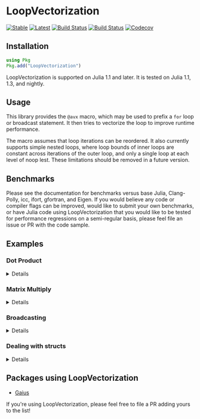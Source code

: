 # LoopVectorization

[![Stable](https://img.shields.io/badge/docs-stable-blue.svg)](https://chriselrod.github.io/LoopVectorization.jl/stable)
[![Latest](https://img.shields.io/badge/docs-latest-blue.svg)](https://chriselrod.github.io/LoopVectorization.jl/latest)
[![Build Status](https://travis-ci.com/chriselrod/LoopVectorization.jl.svg?branch=master)](https://travis-ci.com/chriselrod/LoopVectorization.jl)
[![Build Status](https://ci.appveyor.com/api/projects/status/github/chriselrod/LoopVectorization.jl?svg=true)](https://ci.appveyor.com/project/chriselrod/LoopVectorization-jl)
[![Codecov](https://codecov.io/gh/chriselrod/LoopVectorization.jl/branch/master/graph/badge.svg)](https://codecov.io/gh/chriselrod/LoopVectorization.jl)

## Installation

```julia
using Pkg
Pkg.add("LoopVectorization")
```
LoopVectorization is supported on Julia 1.1 and later. It is tested on Julia 1.1, 1.3, and nightly.

## Usage

This library provides the `@avx` macro, which may be used to prefix a `for` loop or broadcast statement.
It then tries to vectorize the loop to improve runtime performance.

The macro assumes that loop iterations can be reordered. It also currently supports simple nested loops, where loop bounds of inner loops are constant across iterations of the outer loop, and only a single loop at each level of noop lest. These limitations should be removed in a future version.

## Benchmarks

Please see the documentation for benchmarks versus base Julia, Clang-Polly, icc, ifort, gfortran, and Eigen. If you would believe any code or compiler flags can be improved, would like to submit your own benchmarks, or have Julia code using LoopVectorization that you would like to be tested for performance regressions on a semi-regular basis, please feel file an issue or PR with the code sample.

## Examples
### Dot Product
<details>
 <summaryClick me! ></summary>
<p>

A simple example with a single loop is the dot product:
```julia
julia> using LoopVectorization, BenchmarkTools

julia> function mydot(a, b)
           s = 0.0
           @inbounds @simd for i ∈ eachindex(a,b)
               s += a[i]*b[i]
           end
           s
       end
mydot (generic function with 1 method)

julia> function mydotavx(a, b)
           s = 0.0
           @avx for i ∈ eachindex(a,b)
               s += a[i]*b[i]
           end
           s
       end
mydotavx (generic function with 1 method)

julia> a = rand(256); b = rand(256);

julia> @btime mydot($a, $b)
  12.273 ns (0 allocations: 0 bytes)
62.61049816874535

julia> @btime mydotavx($a, $b)
  11.618 ns (0 allocations: 0 bytes)
62.61049816874536

julia> a = rand(255); b = rand(255);

julia> @btime mydot($a, $b)
  36.539 ns (0 allocations: 0 bytes)
62.29537331565549

julia> @btime mydotavx($a, $b)
  11.739 ns (0 allocations: 0 bytes)
62.29537331565549
```

On most recent CPUs, the performance of the dot product is bounded by
the speed at which it can load data; most recent x86_64 CPUs can perform
two aligned loads and two fused multiply adds (`fma`) per clock cycle.
However, the dot product requires two loads per `fma`.

A self-dot function, on the otherhand, requires one load per fma:
```julia
julia> function myselfdot(a)
           s = 0.0
           @inbounds @simd for i ∈ eachindex(a)
               s += a[i]*a[i]
           end
           s
       end
myselfdot (generic function with 1 method)

julia> function myselfdotavx(a)
           s = 0.0
           @avx for i ∈ eachindex(a)
               s += a[i]*a[i]
           end
           s
       end
myselfdotavx (generic function with 1 method)

julia> a = rand(256);

julia> @btime myselfdot($a)
  8.578 ns (0 allocations: 0 bytes)
90.16636687132868

julia> @btime myselfdotavx($a)
  9.560 ns (0 allocations: 0 bytes)
90.16636687132868

julia> @btime myselfdot($b)
  28.923 ns (0 allocations: 0 bytes)
83.20114563267853

julia> @btime myselfdotavx($b)
  9.174 ns (0 allocations: 0 bytes)
83.20114563267856
```
For this reason, the `@avx` version is roughly twice as fast. The `@inbounds @simd` version, however, is not, because it runs into the problem of loop carried dependencies: to add `a[i]*b[i]` to `s_new = s_old + a[i-j]*b[i-j]`, we must have first finished calculating `s_new`, but -- while two `fma` instructions can be initiated per cycle -- they each take several clock cycles to complete.
For this reason, we need to unroll the operation to run several independent instances concurrently. The `@avx` macro models this cost to try and pick an optimal unroll factor.

</p>
</details>

### Matrix Multiply
<details>
 <summaryClick me! ></summary>
<p>

We can also vectorize fancier loops. A likely familiar example to dive into:
```julia
julia> function mygemm!(C, A, B)
           @inbounds @fastmath for m ∈ 1:size(A,1), n ∈ 1:size(B,2)
               Cmn = zero(eltype(C))
               for k ∈ 1:size(A,2)
                   Cmn += A[m,k] * B[k,n]
               end
               C[m,n] = Cmn
           end
       end
mygemm! (generic function with 1 method)

julia> function mygemmavx!(C, A, B)
           @avx for m ∈ 1:size(A,1), n ∈ 1:size(B,2)
               Cmn = zero(eltype(C))
               for k ∈ 1:size(A,2)
                   Cmn += A[m,k] * B[k,n]
               end
               C[m,n] = Cmn
           end
       end
mygemmavx! (generic function with 1 method)

julia> M, K, N = 72, 75, 71;

julia> C1 = Matrix{Float64}(undef, M, N); A = randn(M, K); B = randn(K, N);

julia> C2 = similar(C1); C3 = similar(C1);

julia> @benchmark mygemmavx!($C1, $A, $B)
BenchmarkTools.Trial: 
  memory estimate:  0 bytes
  allocs estimate:  0
  --------------
  minimum time:     7.381 μs (0.00% GC)
  median time:      7.415 μs (0.00% GC)
  mean time:        7.432 μs (0.00% GC)
  maximum time:     15.444 μs (0.00% GC)
  --------------
  samples:          10000
  evals/sample:     4

julia> @benchmark mygemm!($C2, $A, $B)
BenchmarkTools.Trial: 
  memory estimate:  0 bytes
  allocs estimate:  0
  --------------
  minimum time:     230.790 μs (0.00% GC)
  median time:      231.288 μs (0.00% GC)
  mean time:        231.882 μs (0.00% GC)
  maximum time:     275.460 μs (0.00% GC)
  --------------
  samples:          10000
  evals/sample:     1

julia> using LinearAlgebra, Test

julia> @test all(C1 .≈ C2)
Test Passed

julia> BLAS.set_num_threads(1); BLAS.vendor()
:mkl

julia> @benchmark mul!($C3, $A, $B)
BenchmarkTools.Trial: 
  memory estimate:  0 bytes
  allocs estimate:  0
  --------------
  minimum time:     6.830 μs (0.00% GC)
  median time:      6.861 μs (0.00% GC)
  mean time:        6.869 μs (0.00% GC)
  maximum time:     15.125 μs (0.00% GC)
  --------------
  samples:          10000
  evals/sample:     5

julia> @test all(C1 .≈ C3)
Test Passed
```
It can produce a decent macro kernel.
In the future, I would like it to also model the cost of memory movement in the L1 and L2 cache, and use these to generate loops around the macro kernel following the work of [Low, et al. (2016)](http://www.cs.utexas.edu/users/flame/pubs/TOMS-BLIS-Analytical.pdf).

Until then, performance will degrade rapidly compared to BLAS as the size of the matrices increase. The advantage of the `@avx` macro, however, is that it is general. Not every operation is supported by BLAS.

For example, what if `A` were the outer product of two vectors?
<!-- ```julia -->


<!-- ``` -->

</p>
</details>

### Broadcasting
<details>
 <summaryClick me! ></summary>
<p>

Another example, a straightforward operation expressed well via broadcasting and `*ˡ` (which is typed `*\^l`), the lazy matrix multiplication operator:
```julia
julia> using LoopVectorization, LinearAlgebra, BenchmarkTools, Test; BLAS.set_num_threads(1)

julia> a = rand(48); B = rand(48, 51); c = rand(51); d = rand(49);

julia> X1 =        a .+ B * (c .+ d');

julia> X2 = @avx @. a + B *ˡ (c + d');

julia> @test X1 ≈ X2
Test Passed

julia> buf1 = Matrix{Float64}(undef, length(c), length(d));

julia> buf2 = similar(X1);

julia> @btime $X1 .= $a .+ mul!($buf2, $B, ($buf1 .= $c .+ $d'));
  3.499 μs (0 allocations: 0 bytes)

julia> @btime @avx @. $X2 = $a + $B *ˡ ($c + $d');
  3.289 μs (0 allocations: 0 bytes)

julia> @test X1 ≈ X2
Test Passed
```
The lazy matrix multiplication operator `*ˡ` escapes broadcasts and fuses, making it easy to write code that avoids intermediates. However, I would recomend always checking if splitting the operation into pieces, or at least isolating the matrix multiplication, increases performance. That will often be the case, especially if the matrices are large, where a separate multiplication can leverage BLAS (and perhaps take advantage of threads).
This may improve as the optimizations within LoopVectorization improve.

</p>
</details>


### Dealing with structs
<details>
 <summaryClick me! ></summary>
<p>

The key to the `@avx` macro's performance gains is leveraging knowledge of exactly how data like `Float64`s and `Int`s are handled by a CPU. As such, it is not strightforward to generalize the `@avx` macro to work on arrays containing structs such as `Matrix{Complex{Float64}}`. Instead, it is currently recommended that users wishing to apply `@avx` to arrays of structs use packages such as [StructArrays.jl](https://github.com/JuliaArrays/StructArrays.jl) which transform an array where each element is a struct into a struct where each element is an array. Using StructArrays.jl, we can write a matrix multiply (gemm) kernel that works on matrices of `Complex{Float64}`s and `Complex{Int}`s:
```julia 
using LoopVectorization, LinearAlgebra, StructArrays, BenchmarkTools, Test

BLAS.set_num_threads(1); @show BLAS.vendor()

const MatrixFInt64 = Union{Matrix{Float64}, Matrix{Int}}

function mul_avx!(C::MatrixFInt64, A::MatrixFInt64, B::MatrixFInt64)
    @avx for m ∈ 1:size(A,1), n ∈ 1:size(B,2)
        Cmn = zero(eltype(C))
        for k ∈ 1:size(A,2)
            Cmn += A[m,k] * B[k,n]
        end
        C[m,n] = Cmn
    end
end

function mul_add_avx!(C::MatrixFInt64, A::MatrixFInt64, B::MatrixFInt64, factor=1)
    @avx for m ∈ 1:size(A,1), n ∈ 1:size(B,2)
        ΔCmn = zero(eltype(C))
        for k ∈ 1:size(A,2)
            ΔCmn += A[m,k] * B[k,n]
        end
        C[m,n] += factor * ΔCmn
    end
end

const StructMatrixComplexFInt64 = Union{StructArray{ComplexF64,2}, StructArray{Complex{Int},2}}

function mul_avx!(C:: StructMatrixComplexFInt64, A::StructMatrixComplexFInt64, B::StructMatrixComplexFInt64)
    mul_avx!(    C.re, A.re, B.re)     # C.re = A.re * B.re
    mul_add_avx!(C.re, A.im, B.im, -1) # C.re = C.re - A.im * B.im
    mul_avx!(    C.im, A.re, B.im)     # C.im = A.re * B.im
    mul_add_avx!(C.im, A.im, B.re)     # C.im = C.im + A.im * B.re
end
```
this `mul_avx!` kernel can now accept `StructArray` matrices of complex numbers and multiply them efficiently:
```julia
julia> M, K, N = 56, 57, 58
(56, 57, 58)

julia> A  = StructArray(randn(ComplexF64, M, K));

julia> B  = StructArray(randn(ComplexF64, K, N));

julia> C1 = StructArray(Matrix{ComplexF64}(undef, M, N));

julia> C2 = collect(similar(C1));

julia> @btime mul_avx!($C1, $A, $B)
  13.634 μs (0 allocations: 0 bytes)

julia> @btime mul!(    $C2, $(collect(A)), $(collect(B))); # collect turns the StructArray into a regular Array
  14.007 μs (0 allocations: 0 bytes)

julia> @test C1 ≈ C2
Test Passed
```

Similar approaches can be taken to make kernels working with a variety of numeric struct types such as [dual numbers](https://github.com/JuliaDiff/DualNumbers.jl), [DoubleFloats](https://github.com/JuliaMath/DoubleFloats.jl), etc. 

</p>
</details>

## Packages using LoopVectorization

* [Gaius](https://github.com/MasonProtter/Gaius.jl)

If you're using LoopVectorization, please feel free to file a PR adding yours to the list!

